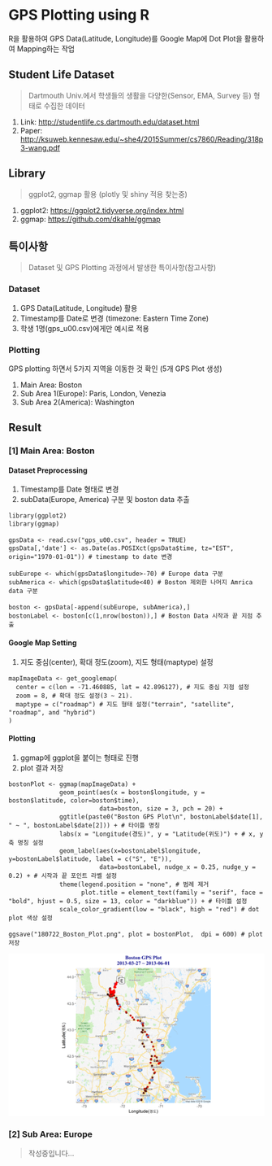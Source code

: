 
# GPS Plotting using R
R을 활용하여 GPS Data(Latitude, Longitude)를 Google Map에 Dot Plot을 활용하여 Mapping하는 작업 

## Student Life Dataset
> Dartmouth Univ.에서 학생들의 생활을 다양한(Sensor, EMA, Survey 등) 형태로 수집한 데이터 

1. Link: http://studentlife.cs.dartmouth.edu/dataset.html
2. Paper: http://ksuweb.kennesaw.edu/~she4/2015Summer/cs7860/Reading/318p3-wang.pdf

 
## Library
> ggplot2, ggmap 활용 (plotly 및 shiny 적용  찾는중)
1. ggplot2: https://ggplot2.tidyverse.org/index.html
2. ggmap: https://github.com/dkahle/ggmap
 
## 특이사항
> Dataset 및 GPS Plotting 과정에서 발생한 특이사항(참고사항)

### Dataset
 1. GPS Data(Latitude, Longitude) 활용
 2. Timestamp를 Date로 변경 (timezone: Eastern Time Zone)
 3. 학생 1명(gps_u00.csv)에게만 예시로 적용

### Plotting
GPS plotting 하면서 5가지 지역을 이동한 것 확인 (5개 GPS Plot 생성)
 1. Main Area: Boston
 2. Sub Area 1(Europe): Paris, London, Venezia
 3. Sub Area 2(America): Washington


## Result

### [1] Main Area: Boston
 
#### Dataset Preprocessing
 1. Timestamp를 Date 형태로 변경
 2. subData(Europe, America) 구분 및 boston data 추출
```
library(ggplot2)
library(ggmap)

gpsData <- read.csv("gps_u00.csv", header = TRUE)
gpsData[,'date'] <- as.Date(as.POSIXct(gpsData$time, tz="EST", origin="1970-01-01")) # timestamp to date 변경

subEurope <- which(gpsData$longitude>-70) # Europe data 구분
subAmerica <- which(gpsData$latitude<40) # Boston 제외한 나머지 Amrica data 구분

boston <- gpsData[-append(subEurope, subAmerica),]
bostonLabel <- boston[c(1,nrow(boston)),] # Boston Data 시작과 끝 지점 추출

```

#### Google Map Setting
 1. 지도 중심(center), 확대 정도(zoom), 지도 형태(maptype) 설정
```
mapImageData <- get_googlemap(
  center = c(lon = -71.460885, lat = 42.896127), # 지도 중심 지점 설정
  zoom = 8, # 확대 정도 설정(3 ~ 21). 
  maptype = c("roadmap") # 지도 형태 설정("terrain", "satellite", "roadmap", and "hybrid")
) 
```

#### Plotting
 1. ggmap에 ggplot을 붙이는 형태로 진행
 2. plot 결과 저장
```
bostonPlot <- ggmap(mapImageData) + 
              geom_point(aes(x = boston$longitude, y = boston$latitude, color=boston$time), 
                         data=boston, size = 3, pch = 20) + 
              ggtitle(paste0("Boston GPS Plot\n", bostonLabel$date[1], " ~ ", bostonLabel$date[2])) + # 타이틀 명칭
              labs(x = "Longitude(경도)", y = "Latitude(위도)") + # x, y축 명칭 설정
              geom_label(aes(x=bostonLabel$longitude, y=bostonLabel$latitude, label = c("S", "E")), 
                         data=bostonLabel, nudge_x = 0.25, nudge_y = 0.2) + # 시작과 끝 포인트 라벨 설정
              theme(legend.position = "none", # 범례 제거
                    plot.title = element_text(family = "serif", face = "bold", hjust = 0.5, size = 13, color = "darkblue")) + # 타이틀 설정
              scale_color_gradient(low = "black", high = "red") # dot plot 색상 설정
  
ggsave("180722_Boston_Plot.png", plot = bostonPlot,  dpi = 600) # plot 저장
```

![Boston Plot Result]

[Boston Plot Result]: 180722_Boston_Plot.png


### [2] Sub Area: Europe
> 작성중입니다...

